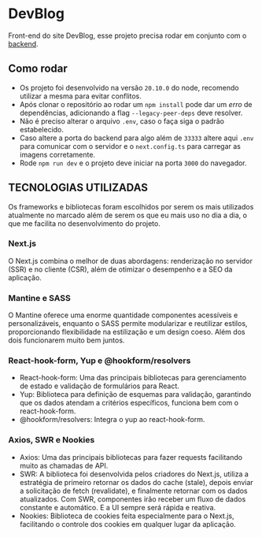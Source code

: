 # DevBlog

Front-end do site DevBlog, esse projeto precisa rodar em conjunto com o [backend](https://github.com/Emanuel-Boaventura/dev-blog-nest).

## Como rodar

- Os projeto foi desenvolvido na versão `20.10.0` do node, recomendo utilizar a mesma para evitar conflitos.
- Após clonar o repositório ao rodar um `npm install` pode dar um _erro_ de dependências, adicionando a flag `--legacy-peer-deps` deve resolver.
- Não é preciso alterar o arquivo `.env`, caso o faça siga o padrão estabelecido.
- Caso altere a porta do backend para algo além de `33333` altere aqui `.env` para comunicar com o servidor e o `next.config.ts` para carregar as imagens corretamente.
- Rode `npm run dev` e o projeto deve iniciar na porta `3000` do navegador.

## TECNOLOGIAS UTILIZADAS

Os frameworks e bibliotecas foram escolhidos por serem os mais utilizados atualmente no marcado além de serem os que eu mais uso no dia a dia, o que me facilita no desenvolvimento do projeto.

### Next.js

O Next.js combina o melhor de duas abordagens: renderização no servidor (SSR) e no cliente (CSR), além de otimizar o desempenho e a SEO da aplicação.

### Mantine e SASS

O Mantine oferece uma enorme quantidade componentes acessíveis e personalizáveis, enquanto o SASS permite modularizar e reutilizar estilos, proporcionando flexibilidade na estilização e um design coeso. Além dos dois funcionarem muito bem juntos.

### React-hook-form, Yup e @hookform/resolvers

- React-hook-form: Uma das principais bibliotecas para gerenciamento de estado e validação de formulários para React.
- Yup: Biblioteca para definição de esquemas para validação, garantindo que os dados atendam a critérios específicos, funciona bem com o react-hook-form.
- @hookform/resolvers: Integra o yup ao react-hook-form.

### Axios, SWR e Nookies

- Axios: Uma das principais bibliotecas para fazer requests facilitando muito as chamadas de API.
- SWR: A biblioteca foi desenvolvida pelos criadores do Next.js, utiliza a estratégia de primeiro retornar os dados do cache (stale), depois enviar a solicitação de fetch (revalidate), e finalmente retornar com os dados atualizados. Com SWR, componentes irão receber um fluxo de dados constante e automático. E a UI sempre será rápida e reativa.
- Nookies: Biblioteca de cookies feita especialmente para o Next.js, facilitando o controle dos cookies em qualquer lugar da aplicação.
